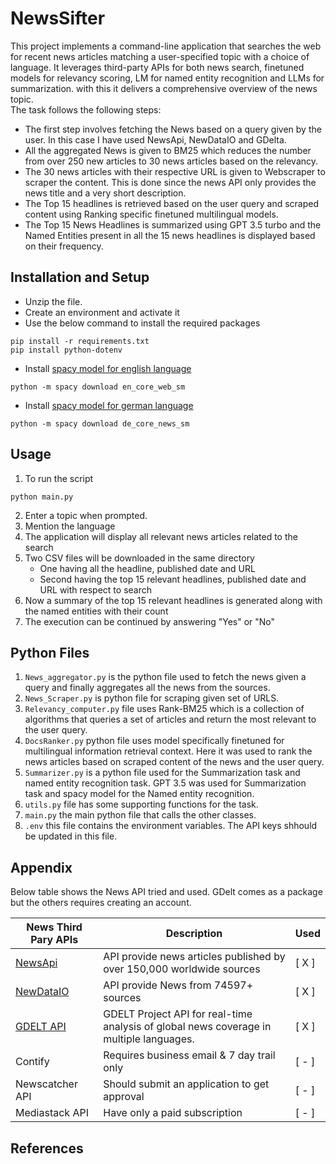 # NewsSifter


This project implements a command-line application that searches the web for recent news articles matching a user-specified topic with a choice of language. It leverages third-party APIs for both news search, finetuned models for relevancy scoring, LM for named entity recognition and LLMs for summarization. with this it delivers a comprehensive overview of the news topic. <br> The task follows the following steps:
- The first step involves fetching the News based on a query given by the user. In this case I have used NewsApi, NewDataIO and GDelta.
- All the aggregated News is given to BM25 which reduces the number from over 250 new articles to 30 news articles based on the relevancy.
- The 30 news articles with their respective URL is given to Webscraper to scraper the content. This is done since the news API only provides the news title and a very short description.
- The Top 15 headlines is retrieved based on the user query and scraped content using Ranking specific finetuned multilingual models.
- The Top 15 News Headlines is summarized using GPT 3.5 turbo and the Named Entities present in all the 15 news headlines is displayed based on their frequency.


## Installation and Setup

- Unzip the file.
- Create an environment and activate it
- Use the below command to install the required packages
```
pip install -r requirements.txt
pip install python-dotenv
```
- Install [spacy model for english language](https://spacy.io/models/en)
```
python -m spacy download en_core_web_sm
```
- Install [spacy model for german language](https://spacy.io/models/de)
```
python -m spacy download de_core_news_sm
```

## Usage

1. To run the script
```
python main.py
```
2. Enter a topic when prompted.
3. Mention the language
4. The application will display all relevant news articles related to the search
5. Two CSV files will be downloaded in the same directory
     - One having all the headline, published date and URL 
     - Second having the top 15 relevant headlines, published date and URL with respect to search    
6. Now a summary of the top 15 relevant headlines is generated along with the named entities with their count
7. The execution can be continued by answering "Yes" or "No"

## Python Files

1. `News_aggregator.py` is the python file used to fetch the news given a query and finally aggregates all the news from the sources.
2. `News_Scraper.py` is python file for scraping given set of URLS.
3. `Relevancy_computer.py` file uses Rank-BM25 which is a collection of algorithms that queries a set of articles and return the most relevant to the user query.
4. `DocsRanker.py` python file uses model specifically finetuned for multilingual information retrieval context. Here it was used to rank the news articles based on scraped content of the news and the user query.
5. `Summarizer.py` is a python file used for the Summarization task and named entity recognition task. GPT 3.5 was used for Summarization task and spacy model for the Named entity recognition.
6. `utils.py` file has some supporting functions for the task.
7. `main.py` the main python file that calls the other classes.
8. `.env` this file contains the environment variables. The API keys shhould be updated in this file.

## Appendix

Below table shows the News API tried and used. GDelt comes as a package but the others requires creating an account.

| News Third Pary APIs         | Description                                          | Used | 
|-----------------|-------------------------------------------------------| ------ | 
| [NewsApi](https://newsapi.org/)     | API provide news articles published by over 150,000 worldwide sources | [ X ] | 
| [NewDataIO](https://newsdata.io/)  | API provide News from 74597+ sources | [ X ] |
| [GDELT API](https://github.com/gdelt/gdelt.github.io) | GDELT Project API for real-time analysis of global news coverage in multiple languages. |  [ X ] |
| Contify  | Requires business email & 7 day trail only | [ - ]
| Newscatcher API | Should submit an application to get approval | [ - ] |
| Mediastack API | Have only a paid subscription | [ - ] |

## References

[](https://arxiv.org/pdf/2402.03216)
